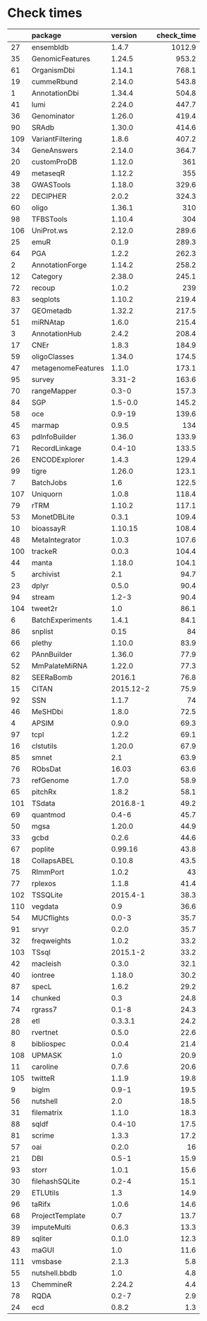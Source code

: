 # Check times

|    |package            |version   | check_time|
|:---|:------------------|:---------|----------:|
|27  |ensembldb          |1.4.7     |     1012.9|
|35  |GenomicFeatures    |1.24.5    |      953.2|
|61  |OrganismDbi        |1.14.1    |      768.1|
|19  |cummeRbund         |2.14.0    |      543.8|
|1   |AnnotationDbi      |1.34.4    |      504.8|
|41  |lumi               |2.24.0    |      447.7|
|36  |Genominator        |1.26.0    |      419.4|
|90  |SRAdb              |1.30.0    |      414.6|
|109 |VariantFiltering   |1.8.6     |      407.2|
|34  |GeneAnswers        |2.14.0    |      364.7|
|20  |customProDB        |1.12.0    |        361|
|49  |metaseqR           |1.12.2    |        355|
|38  |GWASTools          |1.18.0    |      329.6|
|22  |DECIPHER           |2.0.2     |      324.3|
|60  |oligo              |1.36.1    |        310|
|98  |TFBSTools          |1.10.4    |        304|
|106 |UniProt.ws         |2.12.0    |      289.6|
|25  |emuR               |0.1.9     |      289.3|
|64  |PGA                |1.2.2     |      262.3|
|2   |AnnotationForge    |1.14.2    |      258.2|
|12  |Category           |2.38.0    |      245.1|
|72  |recoup             |1.0.2     |        239|
|83  |seqplots           |1.10.2    |      219.4|
|37  |GEOmetadb          |1.32.2    |      217.5|
|51  |miRNAtap           |1.6.0     |      215.4|
|3   |AnnotationHub      |2.4.2     |      208.4|
|17  |CNEr               |1.8.3     |      184.9|
|59  |oligoClasses       |1.34.0    |      174.5|
|47  |metagenomeFeatures |1.1.0     |      173.1|
|95  |survey             |3.31-2    |      163.6|
|70  |rangeMapper        |0.3-0     |      157.3|
|84  |SGP                |1.5-0.0   |      145.2|
|58  |oce                |0.9-19    |      139.6|
|45  |marmap             |0.9.5     |        134|
|63  |pdInfoBuilder      |1.36.0    |      133.9|
|71  |RecordLinkage      |0.4-10    |      133.5|
|26  |ENCODExplorer      |1.4.3     |      129.4|
|99  |tigre              |1.26.0    |      123.1|
|7   |BatchJobs          |1.6       |      122.5|
|107 |Uniquorn           |1.0.8     |      118.4|
|79  |rTRM               |1.10.2    |      117.1|
|53  |MonetDBLite        |0.3.1     |      109.4|
|10  |bioassayR          |1.10.15   |      108.4|
|48  |MetaIntegrator     |1.0.3     |      107.6|
|100 |trackeR            |0.0.3     |      104.4|
|44  |manta              |1.18.0    |      104.1|
|5   |archivist          |2.1       |       94.7|
|23  |dplyr              |0.5.0     |       90.4|
|94  |stream             |1.2-3     |       90.4|
|104 |tweet2r            |1.0       |       86.1|
|6   |BatchExperiments   |1.4.1     |       84.1|
|86  |snplist            |0.15      |         84|
|66  |plethy             |1.10.0    |       83.9|
|62  |PAnnBuilder        |1.36.0    |       77.9|
|52  |MmPalateMiRNA      |1.22.0    |       77.3|
|82  |SEERaBomb          |2016.1    |       76.8|
|15  |CITAN              |2015.12-2 |       75.9|
|92  |SSN                |1.1.7     |         74|
|46  |MeSHDbi            |1.8.0     |       72.5|
|4   |APSIM              |0.9.0     |       69.3|
|97  |tcpl               |1.2.2     |       69.1|
|16  |clstutils          |1.20.0    |       67.9|
|85  |smnet              |2.1       |       63.9|
|76  |RObsDat            |16.03     |       63.6|
|73  |refGenome          |1.7.0     |       58.9|
|65  |pitchRx            |1.8.2     |       58.1|
|101 |TSdata             |2016.8-1  |       49.2|
|69  |quantmod           |0.4-6     |       45.7|
|50  |mgsa               |1.20.0    |       44.9|
|33  |gcbd               |0.2.6     |       44.6|
|67  |poplite            |0.99.16   |       43.8|
|18  |CollapsABEL        |0.10.8    |       43.5|
|75  |RImmPort           |1.0.2     |         43|
|77  |rplexos            |1.1.8     |       41.4|
|102 |TSSQLite           |2015.4-1  |       38.3|
|110 |vegdata            |0.9       |       36.6|
|54  |MUCflights         |0.0-3     |       35.7|
|91  |srvyr              |0.2.0     |       35.7|
|32  |freqweights        |1.0.2     |       33.2|
|103 |TSsql              |2015.1-2  |       33.2|
|42  |macleish           |0.3.0     |       32.1|
|40  |iontree            |1.18.0    |       30.2|
|87  |specL              |1.6.2     |       29.2|
|14  |chunked            |0.3       |       24.8|
|74  |rgrass7            |0.1-8     |       24.3|
|28  |etl                |0.3.3.1   |       24.2|
|80  |rvertnet           |0.5.0     |       22.6|
|8   |bibliospec         |0.0.4     |       21.4|
|108 |UPMASK             |1.0       |       20.9|
|11  |caroline           |0.7.6     |       20.6|
|105 |twitteR            |1.1.9     |       19.8|
|9   |biglm              |0.9-1     |       19.5|
|56  |nutshell           |2.0       |       18.5|
|31  |filematrix         |1.1.0     |       18.3|
|88  |sqldf              |0.4-10    |       17.5|
|81  |scrime             |1.3.3     |       17.2|
|57  |oai                |0.2.0     |         16|
|21  |DBI                |0.5-1     |       15.9|
|93  |storr              |1.0.1     |       15.6|
|30  |filehashSQLite     |0.2-4     |       15.1|
|29  |ETLUtils           |1.3       |       14.9|
|96  |taRifx             |1.0.6     |       14.6|
|68  |ProjectTemplate    |0.7       |       13.7|
|39  |imputeMulti        |0.6.3     |       13.3|
|89  |sqliter            |0.1.0     |       12.3|
|43  |maGUI              |1.0       |       11.6|
|111 |vmsbase            |2.1.3     |        5.8|
|55  |nutshell.bbdb      |1.0       |        4.8|
|13  |ChemmineR          |2.24.2    |        4.4|
|78  |RQDA               |0.2-7     |        2.9|
|24  |ecd                |0.8.2     |        1.3|


